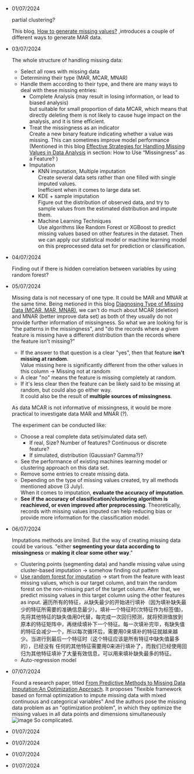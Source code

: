 - 01/07/2024

  partial clustering?

  This blog,  [How to generate missing values?](https://rmisstastic.netlify.app/how-to/generate/misssimul#:~:text=Missing%20Completely%20At%20Random%20values,Bernoulli%20distribution%20of%20parameter%20perc) ,introduces a couple of different ways to generate MAR data.
  
- 03/07/2024

  The whole structure of handling missing data:
  * Select all rows with missing data
  * Determining their type (MAR, MCAR, MNAR)
  * Handle them according to their type, and there are many ways to deal with these missing entries:
      - Complete Analysis (may result in losing information, or lead to biased analysis)\
        but suitable for small proportion of data MCAR, which means that directly deleting them is not likely to cause huge impact on the analysis, and it is time efficient.
      - Treat the missingness as an indicator\
        Create a new binary feature indicating whether a value was missing. This can sometimes improve model performance\
(Mentioned in this blog [Effective Strategies for Handling Missing Values in Data Analysis](https://www.analyticsvidhya.com/blog/2021/10/handling-missing-value/) in section: How to Use “Missingness” as a Feature? )
      - Imputation
        * KNN imputation, Multiple imputation\
          Create several data sets rather than one filled with single imputed values.\
          Inefficient when it comes to large data set.
        * KDE + sample imputation\
          Figure out the distribution of observed data, and try to sample values from the estimated distribution and impute them.
        * Machine Learning Techniques\
          Use algorithms like Random Forest or XGBoost to predict missing values based on other features in the dataset.
  Then we can apply our statistical model or machine learning model on this preprocessed data set for prediction or classification.
  
- 04/07/2024

  Finding out if there is hidden correlation between variables by using random forest?
  
- 05/07/2024

  Missing data is not necessary of one type. It could be MAR and MNAR at the same time.
  Being metioned in this blog [Diagnosing Type of Missing Data (MCAR, MAR, MNAR)](https://www.reddit.com/r/AskStatistics/comments/17nigqk/diagnosing_type_of_missing_data_mcar_mar_mnar/), we can't do much about MCAR (deletion) and MNAR (better improve data set) as both of they usually do not provide further information of missingness. So what we are looking for is "the patterns in the missingness", and "do the records where a given feature is missing have a different distribution than the records where the feature isn't missing?"
    * If the answer to that question is a clear "yes", then that feature **isn't missing at random**.\
      Value missing here is significantly different from the other values in this column -> Missing not at random
    * A clear "no" means the feature is missing completely at random.
    * If it's less clear then the feature can be likely said to be missing at random, but could also go either way.\
      It could also be the result of **multiple sources of missingness**.

  As data MCAR is not informative of missingness, it would be more practical to investigate data MAR and MNAR (?).

  The experiment can be conducted like:
    * Choose a real complete data set/simulated data set\
      - If real, Size? Number of features? Continuous or discrete feature?
      - If simulated, distribution (Gaussian? Gamma?)?
    * See the performance of existing machines learning model or clustering approach on this data set.
    * Remove some entries to create missing data.
    * Depending on the type of missing values created, try all methods mentioned above (3 July).\
      When it comes to imputation, **evaluate the accuracy of imputation**.
    * **See if the accuracy of classification/clustering algorithm is reachieved, or even improved after preprocessing**.
      Theoretically, records with missing values imputed can help reducing bias or provide more information for the classification model.
  
- 06/07/2024

  Imputations methods are limited. But the way of creating missing data could be various.
  "either **segmenting your data according to missingness** or **making it clear some other way**."
  
  * Clustering points (segmenting data) and handle missing value using cluster-based imputation -> somehow finding out pattern
  * [Use random forest for imputation](https://zhuanlan.zhihu.com/p/635931775) ->  start from the feature with least missing values, which is our target column, and train the random forest on the non-missing part of the target column. After that, we predict missing values in this target column using the other features as input.
  遍历所有的特征，从缺失最少的开始进⾏填补（因为填补缺失最少的特征所需要的准确信息最少）。填补⼀个特征时(次特征作为标签值)，先将其他特征的缺失值⽤0代替，每完成⼀次回归预测，就将预测值放到原本的特征矩阵中，再继续填补下⼀个特征。每⼀次填补完毕，有缺失值的特征会减少⼀个，所以每次循环后，需要⽤0来填补的特征就越来越少。当进⾏到最后⼀个特征时（这个特征应该是所有特征中缺失值最多的），已经没有
任何的其他特征需要⽤0来进⾏填补了，⽽我们已经使⽤回归为其他特征填补了⼤量有效信息，可以⽤来填补缺失最多的特征。
  * Auto-regression model
  
  
- 07/07/2024

  Found a research paper, titled [From Predictive Methods to Missing Data Imputation:An Optimization Approach](https://jmlr.org/papers/volume18/17-073/17-073.pdf).
  It proposes "flexible framework based on formal optimization to impute missing data with mixed continuous and categorical variables"
  And the authors pose the missing data problem as an "optimization problem", in which they optimize the missing values in all data points and dimensions simultaneously
  ![image](https://github.com/LAFLAMIE1024/Dissertation/assets/73602420/001ea987-df78-42a4-9466-18829dc92189)
  So complicated.
  
- 01/07/2024


  
- 01/07/2024

  
- 01/07/2024

  
- 01/07/2024
